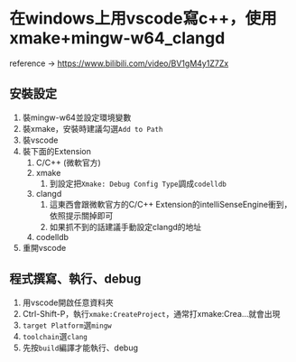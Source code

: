 # 在windows上用vscode寫c++，使用xmake+mingw-w64_clangd

reference $\rightarrow$ https://www.bilibili.com/video/BV1gM4y1Z7Zx

##  安裝設定

1. 裝mingw-w64並設定環境變數
2. 裝xmake，安裝時建議勾選`Add to Path`
3. 裝vscode
4. 裝下面的Extension
   1. C/C++ (微軟官方)
   2. xmake
      1. 到設定把`Xmake: Debug Config Type`調成`codelldb`
   3. clangd 
      1. 這東西會跟微軟官方的C/C++ Extension的intelliSenseEngine衝到，依照提示關掉即可
      2. 如果抓不到的話建議手動設定clangd的地址
   4. codelldb
5. 重開vscode

## 程式撰寫、執行、debug

1. 用vscode開啟任意資料夾
2. Ctrl-Shift-P，執行`xmake:CreateProject`，通常打xmake:Crea...就會出現
3. `target Platform`選`mingw`
4. `toolchain`選`clang`
5. 先按`build`編譯才能執行、debug